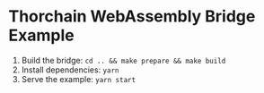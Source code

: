 # Thorchain WebAssembly Bridge Example

1. Build the bridge: `cd .. && make prepare && make build`
2. Install dependencies: `yarn`
3. Serve the example: `yarn start`
